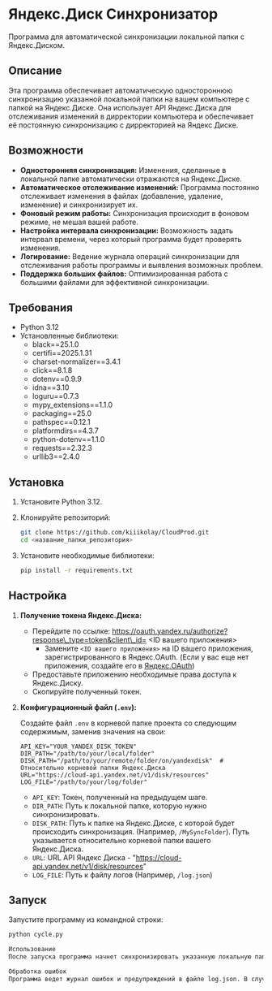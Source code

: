 # Яндекс.Диск Синхронизатор

Программа для автоматической синхронизации локальной папки с Яндекс.Диском.

## Описание

Эта программа обеспечивает автоматическую одностороннюю синхронизацию указанной локальной папки на вашем компьютере с папкой на Яндекс.Диске.
Она использует API Яндекс.Диска для отслеживания изменений в дирректории компьютера и обеспечивает её постоянную синхронизацию с дирректорией на Яндекс Диске.

## Возможности

*   **Односторонняя синхронизация:** Изменения, сделанные в локальной папке автоматически отражаются на Яндекс.Диске.
*   **Автоматическое отслеживание изменений:** Программа постоянно отслеживает изменения в файлах (добавление, удаление, изменение) и синхронизирует их.
*   **Фоновый режим работы:** Синхронизация происходит в фоновом режиме, не мешая вашей работе.
*   **Настройка интервала синхронизации:** Возможность задать интервал времени, через который программа будет проверять изменения.
*   **Логирование:**  Ведение журнала операций синхронизации для отслеживания работы программы и выявления возможных проблем.
*   **Поддержка больших файлов:** Оптимизированная работа с большими файлами для эффективной синхронизации.

## Требования

*   Python 3.12
*   Установленные библиотеки:
    *   black==25.1.0
    *   certifi==2025.1.31
    *   charset-normalizer==3.4.1
    *   click==8.1.8
    *   dotenv==0.9.9
    *   idna==3.10
    *   loguru==0.7.3
    *   mypy_extensions==1.1.0
    *   packaging==25.0
    *   pathspec==0.12.1
    *   platformdirs==4.3.7
    *   python-dotenv==1.1.0
    *   requests==2.32.3
    *   urllib3==2.4.0

## Установка

1.  Установите Python 3.12.
2.  Клонируйте репозиторий:

    ```bash
    git clone https://github.com/kiiikolay/CloudProd.git
    cd <название_папки_репозитория>
    ```

3.  Установите необходимые библиотеки:

    ```bash
    pip install -r requirements.txt
    ```

## Настройка

1.  **Получение токена Яндекс.Диска:**

    *   Перейдите по ссылке:  https://oauth.yandex.ru/authorize?response\_type=token&client\_id= <ID вашего приложения>
        *   Замените `<ID вашего приложения>` на ID вашего приложения, зарегистрированного в Яндекс.OAuth.  (Если у вас еще нет приложения, создайте его в [Яндекс.OAuth](https://oauth.yandex.ru/))
    *   Предоставьте приложению необходимые права доступа к Яндекс.Диску.
    *   Скопируйте полученный токен.

2.  **Конфигурационный файл (`.env`):**

    Создайте файл `.env` в корневой папке проекта со следующим содержимым, заменив значения на свои:

    ```.env
    API_KEY="YOUR_YANDEX_DISK_TOKEN"
    DIR_PATH="/path/to/your/local/folder"
    DISK_PATH="/path/to/your/remote/folder/on/yandexdisk"  # Относительно корневой папки Яндекс.Диска
    URL="https://cloud-api.yandex.net/v1/disk/resources"
    LOG_FILE="/path/to/your/log/folder"
    ```

    *   `API_KEY`:  Токен, полученный на предыдущем шаге.
    *   `DIR_PATH`:  Путь к локальной папке, которую нужно синхронизировать.
    *   `DISK_PATH`:  Путь к папке на Яндекс.Диске, с которой будет происходить синхронизация.  (Например, `/MySyncFolder`).  Путь указывается относительно корневой папки вашего Яндекс.Диска.
    *   `URL`:  URL API Яндекс Диска - "https://cloud-api.yandex.net/v1/disk/resources"
    *   `LOG_FILE`:  Путь к файлу логов (Например, `/log.json`)

## Запуск

Запустите программу из командной строки:

```bash
python cycle.py

Использование
После запуска программа начнет синхронизировать указанную локальную папку с Яндекс.Диском в фоновом режиме. Вы можете изменять файлы в любой из папок, и изменения будут автоматически перенесены в другую папку в соответствии с заданным интервалом синхронизации.

Обработка ошибок
Программа ведет журнал ошибок и предупреждений в файле log.json. В случае возникновения проблем, изучите этот файл для получения дополнительной информации.
